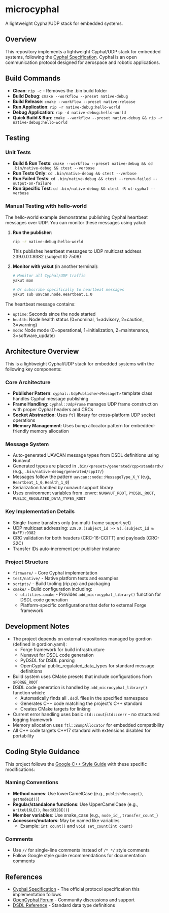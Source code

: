# microcyphal

A lightweight Cyphal/UDP stack for embedded systems.


## Overview

This repository implements a lightweight Cyphal/UDP stack for embedded systems, following the [Cyphal Specification](https://opencyphal.org/specification). Cyphal is an open communication protocol designed for aerospace and robotic applications.

## Build Commands

- **Clean**: `rip -c` - Removes the .bin build folder
- **Build Debug**: `cmake --workflow --preset native-debug`
- **Build Release**: `cmake --workflow --preset native-release` 
- **Run Application**: `rip -r native-debug:hello-world`
- **Debug Application**: `rip -d native-debug:hello-world`
- **Quick Build & Run**: `cmake --workflow --preset native-debug && rip -r native-debug:hello-world`

## Testing

### Unit Tests
- **Build & Run Tests**: `cmake --workflow --preset native-debug && cd .bin/native-debug && ctest --verbose`
- **Run Tests Only**: `cd .bin/native-debug && ctest --verbose`
- **Run Failed Tests**: `cd .bin/native-debug && ctest --rerun-failed --output-on-failure`
- **Run Specific Test**: `cd .bin/native-debug && ctest -R ut-cyphal --verbose`

### Manual Testing with hello-world

The hello-world example demonstrates publishing Cyphal heartbeat messages over UDP. You can monitor these messages using yakut:

1. **Run the publisher**: 
   ```bash
   rip -r native-debug:hello-world
   ```
   This publishes heartbeat messages to UDP multicast address 239.0.0.1:9382 (subject ID 7509)

2. **Monitor with yakut** (in another terminal):
   ```bash
   # Monitor all Cyphal/UDP traffic
   yakut mon
   
   # Or subscribe specifically to heartbeat messages
   yakut sub uavcan.node.Heartbeat.1.0
   ```

The heartbeat message contains:
- `uptime`: Seconds since the node started
- `health`: Node health status (0=nominal, 1=advisory, 2=caution, 3=warning)
- `mode`: Node mode (0=operational, 1=initialization, 2=maintenance, 3=software_update)

## Architecture Overview

This is a lightweight Cyphal/UDP stack for embedded systems with the following key components:

### Core Architecture
- **Publisher Pattern**: `cyphal::UdpPublisher<MessageT>` template class handles Cyphal message publishing
- **Frame Handling**: `cyphal::UdpFrame` manages UDP frame construction with proper Cyphal headers and CRCs
- **Socket Abstraction**: Uses `ftl` library for cross-platform UDP socket operations
- **Memory Management**: Uses bump allocator pattern for embedded-friendly memory allocation

### Message System
- Auto-generated UAVCAN message types from DSDL definitions using Nunavut
- Generated types are placed in `.bin/<preset>/generated/cpp<standard>/` (e.g., `.bin/native-debug/generated/cpp17/`)
- Messages follow the pattern `uavcan::node::MessageType_X_Y` (e.g., `Heartbeat_1_0`, `Health_1_0`)
- Serialization handled by nunavut support library
- Uses environment variables from .envrc: `NUNAVUT_ROOT`, `PYDSDL_ROOT`, `PUBLIC_REGULATED_DATA_TYPES_ROOT`

### Key Implementation Details
- Single-frame transfers only (no multi-frame support yet)
- UDP multicast addressing: `239.0.(subject_id >> 8).(subject_id & 0xFF):9382`
- CRC validation for both headers (CRC-16-CCITT) and payloads (CRC-32C)
- Transfer IDs auto-increment per publisher instance

### Project Structure
- `firmware/` - Core Cyphal implementation
- `test/native/` - Native platform tests and examples
- `scripts/` - Build tooling (rip.py) and packaging
- `cmake/` - Build configuration including:
  - `utilities.cmake` - Provides `add_microcyphal_library()` function for DSDL code generation
  - Platform-specific configurations that defer to external Forge framework

## Development Notes

- The project depends on external repositories managed by gordion (defined in gordion.yaml):
  - Forge framework for build infrastructure
  - Nunavut for DSDL code generation
  - PyDSDL for DSDL parsing
  - OpenCyphal public_regulated_data_types for standard message definitions
- Build system uses CMake presets that include configurations from `$FORGE_ROOT`
- DSDL code generation is handled by `add_microcyphal_library()` function which:
  - Automatically finds all `.dsdl` files in the specified namespace
  - Generates C++ code matching the project's C++ standard
  - Creates CMake targets for linking
- Current error handling uses basic `std::cout`/`std::cerr` - no structured logging framework
- Memory allocation uses `ftl::BumpAllocator` for embedded compatibility
- All C++ code targets C++17 standard with extensions disabled for portability

## Coding Style Guidance

This project follows the [Google C++ Style Guide](https://google.github.io/styleguide/cppguide.html) with these specific modifications:

### Naming Conventions
- **Method names**: Use lowerCamelCase (e.g., `publishMessage()`, `getNodeId()`)
- **Regular/standalone functions**: Use UpperCamelCase (e.g., `WriteU16LE()`, `ReadU32BE()`)
- **Member variables**: Use snake_case (e.g., `node_id_`, `transfer_count_`)
- **Accessors/mutators**: May be named like variables
  - Example: `int count()` and `void set_count(int count)`

### Comments
- Use `//` for single-line comments instead of `/* */` style comments
- Follow Google style guide recommendations for documentation comments

## References

- [Cyphal Specification](https://opencyphal.org/specification) - The official protocol specification this implementation follows
- [OpenCyphal Forum](https://forum.opencyphal.org/) - Community discussions and support
- [DSDL Reference](https://github.com/OpenCyphal/public_regulated_data_types) - Standard data type definitions